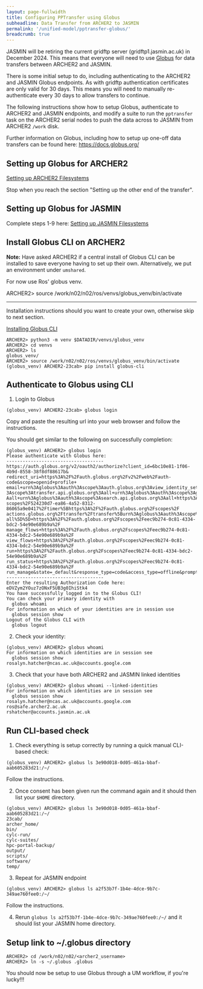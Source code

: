 ```yaml
---
layout: page-fullwidth
title: Configuring PPTransfer using Globus
subheadline: Data Transfer from ARCHER2 to JASMIN
permalink: '/unified-model/pptransfer-globus/'
breadcrumb: true
---
```

JASMIN will be retiring the current gridftp server (gridftp1.jasmin.ac.uk) in December 2024.
This means that everyone will need to use [Globus](https://docs.globus.org/) for data transfers between ARCHER2 and JASMIN.

There is some initial setup to do, including authenticating to the ARCHER2 and JASMIN Globus endpoints.  As with gridftp
authentication certificates are only valid for 30 days.  This means you will need to manually re-authenticate every 30 days
to allow transfers to continue.

The following instructions show how to setup Globus, authenticate to ARCHER2 and JASMIN endpoints, and modify a suite to 
run the `pptransfer` task on the ARCHER2 serial nodes to push the data across to 
JASMIN from ARCHER2 `/work` disk. 

Further information on Globus, including how to setup up one-off data transfers can be found here: https://docs.globus.org/

## Setting up Globus for ARCHER2

[Setting up ARCHER2 Filesystems](https://docs.archer2.ac.uk/data-tools/globus/#setting-up-archer2-filesystems)

Stop when you reach the section "Setting up the other end of the transfer".

## Setting up Globus for JASMIN

Complete steps 1-9 here:
[Setting up JASMIN Filesystems](https://help.jasmin.ac.uk/docs/data-transfer/globus-transfers-with-jasmin/)

## Install Globus CLI on ARCHER2

**Note:** Have asked ARCHER2 if a central install of Globus CLI can be installed to save everyone having to set up their own. Alternatively, we put an environment under `umshared`.

For now use Ros' globus venv.

ARCHER2> source /work/n02/n02/ros/venvs/globus_venv/bin/activate

------

Installation instructions should you want to create your own, otherwise skip to next section.

[Installing Globus CLI](https://docs.globus.org/cli)

```
ARCHER2> python3 -m venv $DATADIR/venvs/globus_venv
ARCHER2> cd venvs
ARCHER2> ls
globus_venv/
ARCHER2> source /work/n02/n02/ros/venvs/globus_venv/bin/activate
(globus_venv) ARCHER2-23cab> pip install globus-cli
```

## Authenticate to Globus using CLI

1. Login to Globus

```
(globus_venv) ARCHER2-23cab> globus login
```

Copy and paste the resulting url into your web browser and follow the instructions.

You should get similar to the following on successfully completion:

```
(globus_venv) ARCHER2> globus login
Please authenticate with Globus here:
------------------------------------
https://auth.globus.org/v2/oauth2/authorize?client_id=6bc10e81-1f06-4b9d-8558-38f8df88617b&
redirect_uri=https%3A%2F%2Fauth.globus.org%2Fv2%2Fweb%2Fauth-code&scope=openid+profile+
email+urn%3Aglobus%3Aauth%3Ascope%3Aauth.globus.org%3Aview_identity_set+urn%3Aglobus%3Aauth%
3Ascope%3Atransfer.api.globus.org%3Aall+urn%3Aglobus%3Aauth%3Ascope%3Agroups.api.globus.org%3
Aall+urn%3Aglobus%3Aauth%3Ascope%3Asearch.api.globus.org%3Aall+https%3A%2F%2Fauth.globus.org%2F
scopes%2F524230d7-ea86-4a52-8312-86065a9e0417%2Ftimer%5Bhttps%3A%2F%2Fauth.globus.org%2Fscopes%2F
actions.globus.org%2Ftransfer%2Ftransfer%5Burn%3Aglobus%3Aauth%3Ascope%3Atransfer.api.globus.org%3A
all%5D%5D+https%3A%2F%2Fauth.globus.org%2Fscopes%2Feec9b274-0c81-4334-bdc2-54e90e689b9a%2F
manage_flows+https%3A%2F%2Fauth.globus.org%2Fscopes%2Feec9b274-0c81-4334-bdc2-54e90e689b9a%2F
view_flows+https%3A%2F%2Fauth.globus.org%2Fscopes%2Feec9b274-0c81-4334-bdc2-54e90e689b9a%2F
run+https%3A%2F%2Fauth.globus.org%2Fscopes%2Feec9b274-0c81-4334-bdc2-54e90e689b9a%2F
run_status+https%3A%2F%2Fauth.globus.org%2Fscopes%2Feec9b274-0c81-4334-bdc2-54e90e689b9a%2F
run_manage&state=_default&response_type=code&access_type=offline&prompt=login
------------------------------------
Enter the resulting Authorization Code here: eDVZym2YOuz7zONxF5UB3g0IhiStk4
You have successfully logged in to the Globus CLI!
You can check your primary identity with
  globus whoami
For information on which of your identities are in session use
  globus session show
Logout of the Globus CLI with
  globus logout
```

2. Check your identity:
```
(globus_venv) ARCHER2> globus whoami
For information on which identities are in session see
  globus session show
rosalyn.hatcher@ncas.ac.uk@accounts.google.com
```

3. Check that your have both ARCHER2 and JASMIN linked identities
```
(globus_venv) ARCHER2> globus whoami --linked-identities
For information on which identities are in session see
  globus session show
rosalyn.hatcher@ncas.ac.uk@accounts.google.com
ros@safe.archer2.ac.uk
rshatcher@accounts.jasmin.ac.uk
```

## Run CLI-based check

1. Check everything is setup correctly by running a quick manual CLI-based check:

`(globus_venv) ARCHER2> globus ls 3e90d018-0d05-461a-bbaf-aab605283d21:/~/`

Follow the instructions.

2. Once consent has been given run the command again and it should then list your `$HOME` directory.

```
(globus_venv) ARCHER2> globus ls 3e90d018-0d05-461a-bbaf-aab605283d21:/~/
23cab/
archer_home/
bin/
cylc-run/
cylc-suites/
hpc-portal-backup/
output/
scripts/
software/
temp/
```

3. Repeat for JASMIN endpoint
   
`(globus_venv) ARCHER2> globus ls a2f53b7f-1b4e-4dce-9b7c-349ae760fee0:/~/`

Follow the instructions.

4. Rerun `globus ls a2f53b7f-1b4e-4dce-9b7c-349ae760fee0:/~/` and it should list your JASMIN home directory.


## Setup link to ~/.globus directory

```
ARCHER2> cd /work/n02/n02/<archer2_username>
ARCHER2> ln -s ~/.globus .globus
```

You should now be setup to use Globus through a UM workflow, if you're lucky!!! 




